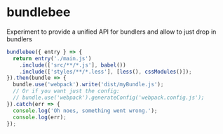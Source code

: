 # bundlebee
Experiment to provide a unified API for bundlers and allow to just drop in bundlers

```javascript
bundlebee({ entry } => {
  return entry('./main.js')
    .include(['src/**/*.js'], babel())
    .include(['styles/**/*.less'], [less(), cssModules()]);
}).then(bundle => {
  bundle.use('webpack').write('dist/myBundle.js');
  // Or if you want just the config:
  // bundle.use('webpack').generateConfig('webpack.config.js');
}).catch(err => {
  console.log('Oh noes, something went wrong.');
  console.log(err);
});
```

